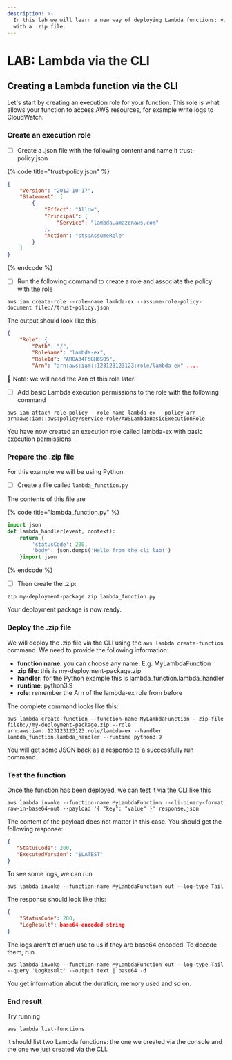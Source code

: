```yaml
---
description: >-
  In this lab we will learn a new way of deploying Lambda functions: via the CLI
  with a .zip file.
---
```


# LAB: Lambda via the CLI

## Creating a Lambda function via the CLI&#x20;

Let's start by creating an execution role for your function. This role is what allows your function to access AWS resources, for example write logs to CloudWatch.&#x20;

### Create an execution role

* [ ] Create a .json file with the following content and name it trust-policy.json

{% code title="trust-policy.json" %}
```json
{ 
    "Version": "2012-10-17", 
    "Statement": [
        {
            "Effect": "Allow", 
            "Principal": { 
                "Service": "lambda.amazonaws.com"
            }, 
            "Action": "sts:AssumeRole" 
        }
    ]
}
```
{% endcode %}

* [ ] Run the following command to create a role and associate the policy with the role&#x20;

```
aws iam create-role --role-name lambda-ex --assume-role-policy-document file://trust-policy.json
```

The output should look like this:

```json
{
    "Role": {
        "Path": "/",
        "RoleName": "lambda-ex",
        "RoleId": "AROA34F5GH6SOS",
        "Arn": "arn:aws:iam::123123123123:role/lambda-ex" ....
```

🎯 Note:  we will need the Arn of this role later.&#x20;

* [ ] Add basic Lambda execution permissions to the role with the following command

`aws iam attach-role-policy --role-name lambda-ex --policy-arn arn:aws:iam::aws:policy/service-role/AWSLambdaBasicExecutionRole`

You have now created an execution role called lambda-ex with basic execution permissions.&#x20;

### Prepare the .zip file

For this example we will be using Python.

* [ ] Create a file called `lambda_function.py`

The contents of this file are

{% code title="lambda_function.py" %}
```python
import json
def lambda_handler(event, context): 
    return { 
        'statusCode': 200, 
        'body': json.dumps('Hello from the cli lab!') 
    }import json
```
{% endcode %}

* [ ] Then create the .zip:

`zip my-deployment-package.zip lambda_function.py`

Your deployment package is now ready.

### Deploy the .zip file

We will deploy the .zip file via the CLI using the `aws lambda create-function` command. We need to provide the following information:

* **function name**: you can choose any name. E.g. MyLambdaFunction
* **zip file**: this is my-deployment-package.zip
* **handler**: for the Python example this is lambda\_function.lambda\_handler
* **runtime**: python3.9&#x20;
* **role**: remember the Arn of the lambda-ex role from before

The complete command looks like this:

`aws lambda create-function --function-name MyLambdaFunction --zip-file fileb://my-deployment-package.zip --role arn:aws:iam::123123123123:role/lambda-ex --handler lambda_function.lambda_handler --runtime python3.9`

You will get some JSON back as a response to a successfully run command.

### Test the function

Once the function has been deployed, we can test it via the CLI like this

`aws lambda invoke --function-name MyLambdaFunction --cli-binary-format raw-in-base64-out --payload '{ "key": "value" }' response.json`

The content of the payload does not matter in this case. You should get the following response:

```json
{
   "StatusCode": 200,
   "ExecutedVersion": "$LATEST"
}
```

To see some logs, we can run

`aws lambda invoke --function-name MyLambdaFunction out --log-type Tail`

The response should look like this:

```json
{ 
    "StatusCode": 200,
    "LogResult": base64-encoded string 
}
```

The logs aren't of much use to us if they are base64 encoded. To decode them, run

`aws lambda invoke --function-name MyLambdaFunction out --log-type Tail --query 'LogResult' --output text | base64 -d`

You get information about the duration, memory used and so on.&#x20;

### End result

&#x20;Try running

`aws lambda list-functions`

it should list two Lambda functions: the one we created via the console and the one we just created via the CLI.&#x20;
